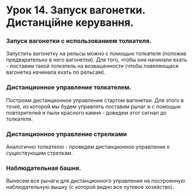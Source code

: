 # Урок 14. Запуск вагонетки. Дистанційне керування.

### Запуск вагонетки с использованием толкателя.

Запустить вагонетку на рельсы можно с помощью толкателя \(положив предварительно в него вагонетки\). Для того, чтобы они начинали ехать - поставим такой толкатель на возвашенности \(чтобы повяляющася вагонетка начинала ехать по рельсам\).

### Дистанционное управление толкателем.

Построим дистанционное управление стартом вагонетки. Для этого в точке, из которой мы будем управлять поставим рычаг и с помощью повторителей и пыли красного камня - доведем этот сигнал до толкателя.

### Дистанционное управление стрелками

Аналогично толкателю - проведем дистанционное управление к существующим стрелкам.

### Наблюдательная башня.

Вынесем все рычаги для дистанционного управления на построенную наблюдательную вышку \(с которой видно все путевое хозяйство\).

